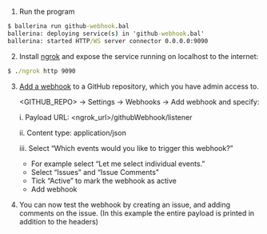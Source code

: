 1. Run the program
```cmd
$ ballerina run github-webhook.bal
ballerina: deploying service(s) in 'github-webhook.bal'
ballerina: started HTTP/WS server connector 0.0.0.0:9090
```

2. Install [ngrok](https://ngrok.com/download) and expose the service running on localhost to the internet:
```cmd
$ ./ngrok http 9090
```

3. [Add a webhook](https://developer.github.com/webhooks/creating/_) to a GitHub repository, which you have admin access
 to.
 
     <GITHUB_REPO> → Settings → Webhooks → Add webhook and specify:
     
    i. Payload URL: <ngrok_url>/githubWebhook/listener
    
    ii.  Content type: application/json
    
    iii. Select “Which events would you like to trigger this webhook?”
     * For example select “Let me select individual events.”
     * Select “Issues” and “Issue Comments”
     * Tick “Active” to mark the webhook as active
     * Add webhook

4. You can now test the webhook by creating an issue, and adding comments on the issue. (In this example the entire 
payload is printed in addition to the headers)